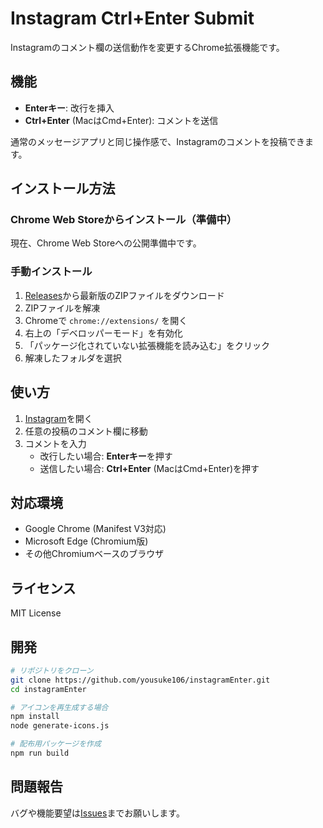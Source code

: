 # Instagram Ctrl+Enter Submit

Instagramのコメント欄の送信動作を変更するChrome拡張機能です。

## 機能

- **Enterキー**: 改行を挿入
- **Ctrl+Enter** (MacはCmd+Enter): コメントを送信

通常のメッセージアプリと同じ操作感で、Instagramのコメントを投稿できます。

## インストール方法

### Chrome Web Storeからインストール（準備中）

現在、Chrome Web Storeへの公開準備中です。

### 手動インストール

1. [Releases](https://github.com/yousuke106/instagramEnter/releases)から最新版のZIPファイルをダウンロード
2. ZIPファイルを解凍
3. Chromeで `chrome://extensions/` を開く
4. 右上の「デベロッパーモード」を有効化
5. 「パッケージ化されていない拡張機能を読み込む」をクリック
6. 解凍したフォルダを選択

## 使い方

1. [Instagram](https://www.instagram.com/)を開く
2. 任意の投稿のコメント欄に移動
3. コメントを入力
   - 改行したい場合: **Enterキー**を押す
   - 送信したい場合: **Ctrl+Enter** (MacはCmd+Enter)を押す

## 対応環境

- Google Chrome (Manifest V3対応)
- Microsoft Edge (Chromium版)
- その他Chromiumベースのブラウザ

## ライセンス

MIT License

## 開発

```bash
# リポジトリをクローン
git clone https://github.com/yousuke106/instagramEnter.git
cd instagramEnter

# アイコンを再生成する場合
npm install
node generate-icons.js

# 配布用パッケージを作成
npm run build
```

## 問題報告

バグや機能要望は[Issues](https://github.com/yousuke106/instagramEnter/issues)までお願いします。